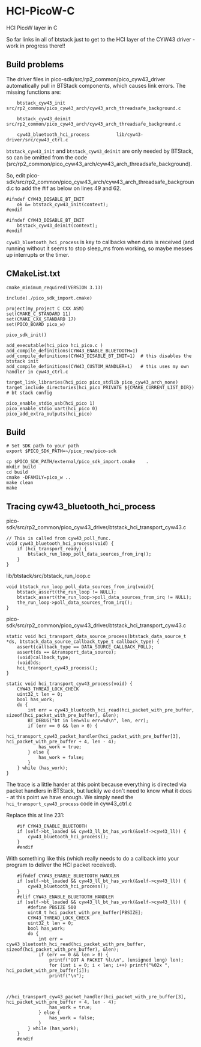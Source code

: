 # HCI-PicoW-C
HCI PicoW layer in C

So far links in all of btstack just to get to the HCI layer of the CYW43 driver - work in progress there!!   

## Build problems

The driver files in pico-sdk/src/rp2_common/pico_cyw43_driver automatically pull in BTStack components, which causes link errors.
The missing functions are:
```
	btstack_cyw43_init                   src/rp2_common/pico_cyw43_arch/cyw43_arch_threadsafe_background.c

	btstack_cyw43_deinit                 src/rp2_common/pico_cyw43_arch/cyw43_arch_threadsafe_background.c

	cyw43_bluetooth_hci_process          lib/cyw43-driver/src/cyw43_ctrl.c
```
```btstack_cyw43_init``` and  ```btstack_cyw43_deinit``` are only needed by BTStack, so can be omitted from the code (src/rp2_common/pico_cyw43_arch/cyw43_arch_threadsafe_background).

So, edit pico-sdk/src/rp2_common/pico_cyw43_arch/cyw43_arch_threadsafe_background.c to add the #if as below on lines 49 and 62.   

```
#ifndef CYW43_DISABLE_BT_INIT
    ok &= btstack_cyw43_init(context);
#endif

#ifndef CYW43_DISABLE_BT_INIT
    btstack_cyw43_deinit(context);
#endif
```

```cyw43_bluetooth_hci_process``` is key to callbacks when data is received (and running without it seems to stop sleep_ms from working, so maybe messes up interrupts or the timer.   





## CMakeList.txt

```
cmake_minimum_required(VERSION 3.13)

include(./pico_sdk_import.cmake)

project(my_project C CXX ASM)
set(CMAKE_C_STANDARD 11)
set(CMAKE_CXX_STANDARD 17)
set(PICO_BOARD pico_w)

pico_sdk_init()

add_executable(hci_pico hci_pico.c )
add_compile_definitions(CYW43_ENABLE_BLUETOOTH=1)
add_compile_definitions(CYW43_DISABLE_BT_INIT=1)  # this disables the btstack init
add_compile_definitions(CYW43_CUSTOM_HANDLER=1)   # this uses my own handler in cyw43_ctrl.c

target_link_libraries(hci_pico pico_stdlib pico_cyw43_arch_none)
target_include_directories(hci_pico PRIVATE ${CMAKE_CURRENT_LIST_DIR}) # bt stack config

pico_enable_stdio_usb(hci_pico 1)
pico_enable_stdio_uart(hci_pico 0)
pico_add_extra_outputs(hci_pico)
```

## Build

```
# Set SDK path to your path
export $PICO_SDK_PATH=~/pico_new/pico-sdk

cp $PICO_SDK_PATH/external/pico_sdk_import.cmake    .
mkdir build
cd build
cmake -DFAMILY=pico_w ..
make clean
make

```

## Tracing cyw43_bluetooth_hci_process

pico-sdk/src/rp2_common/pico_cyw43_driver/btstack_hci_transport_cyw43.c
```
// This is called from cyw43_poll_func.
void cyw43_bluetooth_hci_process(void) {
    if (hci_transport_ready) {
        btstack_run_loop_poll_data_sources_from_irq();
    }
}
```

lib/btstack/src/btstack_run_loop.c
```
void btstack_run_loop_poll_data_sources_from_irq(void){
    btstack_assert(the_run_loop != NULL);
    btstack_assert(the_run_loop->poll_data_sources_from_irq != NULL);
    the_run_loop->poll_data_sources_from_irq();
}
```

pico-sdk/src/rp2_common/pico_cyw43_driver/btstack_hci_transport_cyw43.c
```
static void hci_transport_data_source_process(btstack_data_source_t *ds, btstack_data_source_callback_type_t callback_type) {
    assert(callback_type == DATA_SOURCE_CALLBACK_POLL);
    assert(ds == &transport_data_source);
    (void)callback_type;
    (void)ds;
    hci_transport_cyw43_process();
}
```

```
static void hci_transport_cyw43_process(void) {
    CYW43_THREAD_LOCK_CHECK
    uint32_t len = 0;
    bool has_work;
    do {
        int err = cyw43_bluetooth_hci_read(hci_packet_with_pre_buffer, sizeof(hci_packet_with_pre_buffer), &len);
        BT_DEBUG("bt in len=%lu err=%d\n", len, err);
        if (err == 0 && len > 0) {
            hci_transport_cyw43_packet_handler(hci_packet_with_pre_buffer[3], hci_packet_with_pre_buffer + 4, len - 4);
            has_work = true;
        } else {
            has_work = false;
        }
    } while (has_work);
}
```

The trace is a little harder at this point because everything is directed via packet handlers in BTStack, but luckily we don't need to know what it does - at this point we have enough. We simply need the ```hci_transport_cyw43_process``` code in cyw43_ctrl.c   

Replace this at line 231:

```
    #if CYW43_ENABLE_BLUETOOTH
    if (self->bt_loaded && cyw43_ll_bt_has_work(&self->cyw43_ll)) {
        cyw43_bluetooth_hci_process();
    }
    #endif
```

With something like this (which really needs to do a callback into your program to deliver the HCI packet received).   

```
    #ifndef CYW43_ENABLE_BLUETOOTH_HANDLER
    if (self->bt_loaded && cyw43_ll_bt_has_work(&self->cyw43_ll)) {
        cyw43_bluetooth_hci_process();
    }
    #elif CYW43_ENABLE_BLUETOOTH_HANDLER
    if (self->bt_loaded && cyw43_ll_bt_has_work(&self->cyw43_ll)) {
        #define PBSIZE 500
        uint8_t hci_packet_with_pre_buffer[PBSIZE];
        CYW43_THREAD_LOCK_CHECK
        uint32_t len = 0;
        bool has_work;
        do {
            int err = cyw43_bluetooth_hci_read(hci_packet_with_pre_buffer, sizeof(hci_packet_with_pre_buffer), &len);
            if (err == 0 && len > 0) {
                printf("GOT A PACKET %lu\n", (unsigned long) len);
                for (int i = 0; i < len; i++) printf("%02x ", hci_packet_with_pre_buffer[i]);
                printf("\n");


                //hci_transport_cyw43_packet_handler(hci_packet_with_pre_buffer[3], hci_packet_with_pre_buffer + 4, len - 4);
                has_work = true;
            } else {
                has_work = false;
            }
        } while (has_work);
    }
    #endif
```

